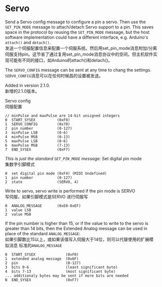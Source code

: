 Servo
===

Send a Servo config message to configure a pin a servo. Then use the `SET_PIN_MODE`
message to attach/detach Servo support to a pin. This saves space in the protocol
by reusing the `SET_PIN_MODE` message, but the host software implementation
could have a different interface, e.g. Arduino's `attach()` and `detach()`.   
发送一个伺服配置信息来配置一个伺服系统。然后用set_pin_mode消息附加/分离伺服支持pin。这节省了通过复用set_pin_mode消息协议中的空间，但主机软件实现可能有不同的接口，如Arduino的attach()和detach()。

The `SERVO_CONFIG` message can be sent at any time to chang the settings.   
`SERVO_CONFIG`消息可以在任何时候昌的设置被发送。

Added in version 2.1.0.   
新增的2.1.0版本。

Servo config   
伺服配置
```
// minPulse and maxPulse are 14-bit unsigned integers
0  START_SYSEX          (0xF0)
1  SERVO_CONFIG         (0x70)
2  pin number           (0-127)
3  minPulse LSB         (0-6)
4  minPulse MSB         (0-13)
5  maxPulse LSB         (0-6)
6  maxPulse MSB         (7-13)
7  END_SYSEX            (0xF7)
```

*This is just the standard `SET_PIN_MODE` message:*
Set digital pin mode   
集数字引脚模式
```
0  set digital pin mode (0xF4) (MIDI Undefined)
1  pin number           (0-127)
2  state                (SERVO, 4)
```

Write to servo, servo write is performed if the pin mode is SERVO    
写伺服，如果引脚模式是SERVO 进行伺服写
```
0  ANALOG_MESSAGE       (0xE0-0xEF)
1  value LSB
2  value MSB
```

If the pin number is higher than 15, or if the value to write to the servo is
greater than 14 bits, then the Extended Analog message can be used in place
of the standard `ANALOG_MESSAGE`:    
如果引脚数比15以上，或如果该值写入伺服大于14位，则可以代替使用的扩展模拟消息
标准的`ANALOG_MESSAGE`

```
0  START_SYSEX              (0xF0)
1  extended analog message  (0x6F)
2  pin                      (0-127)
3  bits 0-6                 (least significant byte)
4  bits 7-13                (most significant byte)
... additionaly bytes may be sent if more bits are needed
N  END_SYSEX                (0xF7)
```
